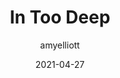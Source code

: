 ﻿---
layout: game
title:  "In Too Deep"
type: "Game Development Blog"
color: "background-color: seagreen"
summary: "In Too Deep is a mining tycoon designed around the theme 'Deeper and deeper' <small>(Ludum Dare 48)</small>"
author: amyelliott
date: '2021-04-27'
category: ['game-development', 'game-jam', 'unity']
thumbnail: https://am3pap005files.storage.live.com/y4mWI_yaqAN9u-OSRMhJomkB1fbv6nsGayABe4LAtyY5dJivL0qou5E6-Oni2wsz6ri3o_ofaxeiA7TAWmvins-Yedt2yNQqY5CfZT3tRdDa_XasnIpFjh_fW_5UnHbM0lgEqOdvOlE_2HuJILI6FOaW5jPvXww23UwC8UjOHOlQ79Jf4aQw2K4g78pCqTAqbSp?width=1920&height=1634&cropmode=none
keywords: mining, gamejam, tycoon, survival
permalink: /games/in-too-deep/
usemathjax: true
genre: ['Mining', 'Tycoon', 'Survival', 'Action']
browser_playable: true
hidden: true
heading: "Try to get as deep as you can in this cave system!"
icon: https://am3pap005files.storage.live.com/y4miXRu561_F2Nq6b-i33z7j5NIa6vTwyV8YCBgw7ViO52CAeqrIqoT9vNjuoF9ao1ks--ZtkUQLI8nVurncXIOhypvstknKQ2O1fjr66fK1zI3f65_mnQhgzepFAl18fJdysyzWgnwwtmwln3oMnv4rgg3_mtuTz9jMRH--LDqos7HYeF8bGWTTPWKHSJHrTWk?width=1228&height=1341&cropmode=none
showreel: /assets/vid/intoodeep-showreel.mp4
itch: https://horsehead.itch.io/in-too-deep
isgameembed: true
gameembed: https://itch.io/embed-upload/3733407
status: "Done"
projecttype: "Game Jam"
duration: "72 Hours"
tools: ['Unity']
roles: ['Programming', 'Environment', 'Art']
credits: ['Amy Elliott', 'Joe Shanahan', 'Scott Richards', 'Tash Briggs']
screenshots: ['https://am3pap005files.storage.live.com/y4mJaIfEMm2UsKPQ42eQIULB82Yz45nSQMDYUiZejsQiUV5a6waLJmLDjdfTBWARSxfeaHb0LvU3M83B2xt3K3TqaxBbAZVq_Dp0F3FRlXV4gNy_-74AnasE9ugJz2doqmXsEkcI_RAjoYZ8xk0wX08GEPcLnoNziwXTVGni4lQohKAfpcKlIeP3Ke0awHjF5g2?width=942&height=526&cropmode=none', 'https://am3pap005files.storage.live.com/y4mCQjgcjxOKVoAbWZSXFOONh7i72wtGewTJ6TcHev5uM3opeoLj7L8eAmLJc0Ve7K1Z1qM2B4kDZTuIRWBI0-xBnPZeNDH35Ezg9oDlE6UP3OYvnst99vgwoFB_ul2fnMg6SsDacqJWAWCzKA8XOGknQTdzI2c9O-gCcsGL-q9Fxu12mG6FOh_ZwRAt9c-_A0P?width=944&height=529&cropmode=none', 'https://am3pap005files.storage.live.com/y4m5fy3C9syjLWkbAwSpDZKmP8AioPhuYgvhRrZGbOmDhltj4lnwue92f_NSXRl8B0GHYKSVkGK_qB_Sk-1aiKJb6SybHsHywMQS1k6WbBFgeEEjQkKmJr8gmMYqYmHY-aeVQBDaKB0eFPS7fW2n-0L08QhKoB-pjp2SY-ceg4APWsxj5OR3MGE4AEJyphrjg2C?width=943&height=520&cropmode=none', 'https://am3pap005files.storage.live.com/y4mE-oDLbi377wjidgim-q2NnoERAPksZqX_j8RcBt2Ag_pxGlXeKy4-KOGJnB9hEiowAPO1iGvA2NnZhBVu_y0m-xwz2KcHMoXhBySnlhQV88rFhMwu2RjEcdQ1j_swNuarlTyKOEtr_QLMy9ZFi0Xf7mEYhbLVGI-ZXe_8qkWHHvhtH-hGEcuYctQZ7792gLA?width=945&height=527&cropmode=none', 'https://am3pap005files.storage.live.com/y4mmHjl18_D2SCKd6SEGjJ5lFVMiEBUNIlyr3V1_f5UaeDTvPNaDNHyKrRxSmM_1i_MedYK0yFbUXMckinYUd8TJsbh33TGqZrC7-oPBhC40YszZovz3AZapfcwI3jS54yRfrCoFZodHYLOl9FkWkXlziNB7-1oJ4FzwRx_I3GdJ6HMc6tlOvxLzAyymsIWcHJh?width=944&height=529&cropmode=none', 'https://am3pap005files.storage.live.com/y4mfdkkT5f3eu35w3FQdx8u3j-poGtOFyhyH1ob0s20xYOK-_VnrSfGTGDfKrg7ghlk15FK7E7gwrpr7t0zEtpma4LPGNRXWqsvSDsevOlnyNmTsp0uoaIntiAdsVSr9PEhI-k1KO1wj4zfu3ydr2_Jrmpb_cuomJ93c7yknrTmy1hkXjcxRBJJdkFe7SJMv-Mw?width=941&height=526&cropmode=none', 'https://am3pap005files.storage.live.com/y4mOSQ5IBjvPEYXscg_4KhoXx-gtAe52_VNQUm2YSKrCQPn7zSXMQRck_Eu4Mhm61STwrcN4bszAtLVizJHbA_mxH9kaINgrQIj8BvnGIeS5CczLevpLp7KLuRY2vY-NEr83kw4m-osbuJGktyzsx1p3C_gwPmnwe5wL6Zs85HgT0cD60lhL1uqj5Xv_Q3jyU2M?width=942&height=528&cropmode=none']
---